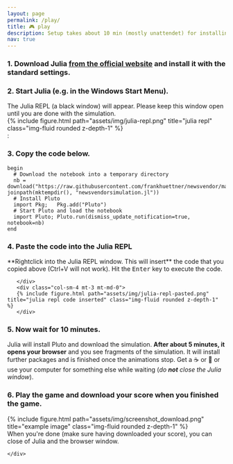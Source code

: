 ```yaml
---
layout: page
permalink: /play/
title: 🎮 play
description: Setup takes about 10 min (mostly unattendet) for installing Julia, Pluto, and some packages. It requires about 1 GB disk space.
nav: true
---
```



 

### 1. Download Julia **[from the official website](https://julialang.org/downloads/)** and install it with the standard settings.

### 2. Start Julia (e.g. in the Windows Start Menu). 
<div class="row justify-content-sm-center">
    <div class="col-sm-8 mt-3 mt-md-0">
    The Julia REPL (a black window) will appear. Please keep this window open until you are done with the simulation.
    </div>
    <div class="col-sm-4 mt-3 mt-md-0">
    {% include figure.html path="assets/img/julia-repl.png" title="julia repl" class="img-fluid rounded z-depth-1" %}
    </div>
</div> 
:   

### 3. Copy the code below. 
```
begin
  # Download the notebook into a temporary directory
  nb = download("https://raw.githubusercontent.com/frankhuettner/newsvendor/main/game/newsvendorgame.jl", joinpath(mktempdir(), "newsvendorsimulation.jl"))
  # Install Pluto
  import Pkg;	Pkg.add("Pluto")
  # Start Pluto and load the notebook
  import Pluto; Pluto.run(dismiss_update_notification=true, notebook=nb)
end
 ```


### 4. Paste the code into the Julia REPL 
   <div class="row justify-content-sm-center">
       <div class="col-sm-8 mt-3 mt-md-0">
       **Rightclick into the Julia REPL window. This will insert** the code that you copied above (Ctrl+V will not work). Hit the <kbd>Enter</kbd> key to execute the code.

       </div>
       <div class="col-sm-4 mt-3 mt-md-0">
       {% include figure.html path="assets/img/julia-repl-pasted.png" title="julia repl code inserted" class="img-fluid rounded z-depth-1" %}
       </div>
   </div> 
   
### 5. Now wait for 10 minutes. 
Julia will install Pluto and download the simulation. 
**After about 5 minutes, it opens your browser** and you see fragments of the simulation. It will install further packages and is finished once the animations stop. Get a ☕ or 🍵 or use your computer for something else while waiting (*do **not** close the Julia window*).

### 6. Play the game and download your score when you finished the game.
<div class="row justify-content-sm-center">
    <div class="col-sm-8 mt-3 mt-md-0">
        {% include figure.html path="assets/img/screenshot_download.png" title="example image" class="img-fluid rounded z-depth-1" %}
    </div>
    <div class="col-sm-4 mt-3 mt-md-0">
    When you're done (make sure having downloaded your score), you can close of Julia and the browser window.

    </div>
</div>
